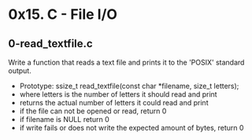 # 0x15. C - File I/O

## 0-read_textfile.c

Write a function that reads a text file and prints it to the 'POSIX' standard output.
* Prototype: ssize_t read_textfile(const char *filename, size_t letters);
* where letters is the number of letters it should read and print
* returns the actual number of letters it could read and print
* if the file can not be opened or read, return 0
* if filename is NULL return 0
* if write fails or does not write the expected amount of bytes, return 0
